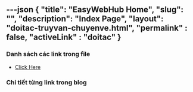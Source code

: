 ---json
{
    "title": "EasyWebHub Home",
    "slug": "",
    "description": "Index Page",
    "layout": "doitac-truyvan-chuyenve.html",
    "permalink" : false,
    "activeLink" : "doitac"
}
---

### Danh sách các link trong file
- [Click Here](./blog-list.html)

### Chi tiết từng link trong blog